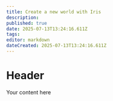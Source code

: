 ```yaml
---
title: Create a new world with Iris
description: 
published: true
date: 2025-07-13T13:24:16.611Z
tags: 
editor: markdown
dateCreated: 2025-07-13T13:24:16.611Z
---
```


# Header
Your content here
